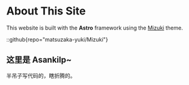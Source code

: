 # About This Site

This website is built with the **Astro** framework using the [Mizuki](https://github.com/matsuzaka-yuki/mizuki) theme.

::github{repo="matsuzaka-yuki/Mizuki"}

## 这里是 Asankilp~

半吊子写代码的，瞎折腾的。
